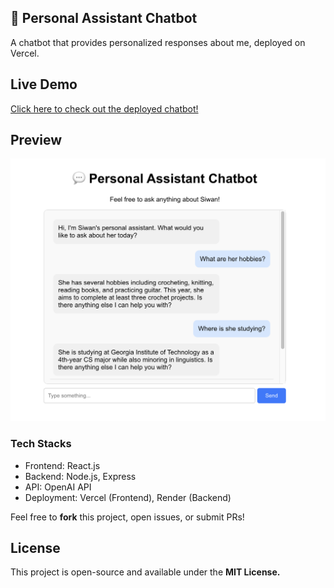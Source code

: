## 💬 Personal Assistant Chatbot
A chatbot that provides personalized responses about me, deployed on Vercel.

## Live Demo
[Click here to check out the deployed chatbot!](https://personal-assistant-delta-orpin.vercel.app/)

## Preview
![preview](/assets/image.png)

### Tech Stacks
* Frontend: React.js
* Backend: Node.js, Express
* API: OpenAI API
* Deployment: Vercel (Frontend), Render (Backend)

Feel free to **fork** this project, open issues, or submit PRs!

## License
This project is open-source and available under the **MIT License.**



